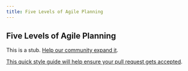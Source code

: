 ```yaml
---
title: Five Levels of Agile Planning
---
```

## Five Levels of Agile Planning

This is a stub. <a href='https://github.com/freecodecamp/guides/tree/master/src/pages/agile/five-levels-of-agile-planning/index.md' target='_blank' rel='nofollow'>Help our community expand it</a>.

<a href='https://github.com/freecodecamp/guides/blob/master/README.md' target='_blank' rel='nofollow'>This quick style guide will help ensure your pull request gets accepted</a>.

<!-- The article goes here, in GitHub-flavored Markdown. Feel free to add YouTube videos, images, and CodePen/JSBin embeds  --

Five levels of Agile Planning are:
1. Product Vision
2. Product Roadmap
3. Release Plan
4. Sprint Plan
5. Daily Commitment 

#### More Information:
<!-- Please add any articles you think might be helpful to read before writing the article -->


